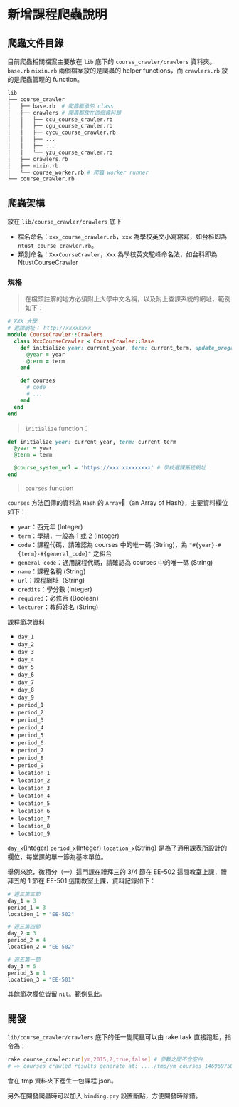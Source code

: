 # 新增課程爬蟲說明

## 爬蟲文件目錄

目前爬蟲相關檔案主要放在 `lib` 底下的 `course_crawler/crawlers` 資料夾。`base.rb` `mixin.rb` 兩個檔案放的是爬蟲的 helper functions，而 `crawlers.rb` 放的是爬蟲管理的 function。

```bash
lib
├── course_crawler
│   ├── base.rb  # 爬蟲繼承的 class
│   ├── crawlers # 爬蟲都放在這個資料頰
│   │   ├── ccu_course_crawler.rb
│   │   ├── cgu_course_crawler.rb
│   │   ├── cycu_course_crawler.rb
│   │   ├── ...
│   │   ├── ...
│   │   └── yzu_course_crawler.rb
│   ├── crawlers.rb
│   ├── mixin.rb
│   └── course_worker.rb # 爬蟲 worker runner
└── course_crawler.rb
```

## 爬蟲架構

放在 `lib/course_crawler/crawlers` 底下

* 檔名命名：`xxx_course_crawler.rb`，`xxx` 為學校英文小寫縮寫，如台科即為 `ntust_course_crawler.rb`。
* 類別命名：`XxxCourseCrawler`，`Xxx` 為學校英文駝峰命名法，如台科即為 NtustCourseCrawler

### 規格

> 在檔頭註解的地方必須附上大學中文名稱，以及附上查課系統的網址，範例如下：

```ruby
# XXX 大學
# 選課網址： http://xxxxxxxx
module CourseCrawler::Crawlers
  class XxxCourseCrawler < CourseCrawler::Base
    def initialize year: current_year, term: current_term, update_progress: nil, after_each: nil, params: nil
      @year = year
      @term = term
    end

    def courses
      # code
      # ...
    end
  end
end
```

> `initialize` function：

```ruby
def initialize year: current_year, term: current_term
  @year = year
  @term = term

  @course_system_url = 'https://xxx.xxxxxxxxx' # 學校選課系統網址
end
```

> `courses` function

`courses` 方法回傳的資料為 `Hash` 的 `Array`（an Array of Hash），主要資料欄位如下：

* `year`：西元年 (Integer)
* `term`：學期，一般為 1 或 2 (Integer)
* `code`：課程代碼，請確認為 courses 中的唯一碼 (String)，為 `"#{year}-#{term}-#{general_code}"` 之組合
* `general_code`：通用課程代碼，請確認為 courses 中的唯一碼 (String)
* `name`：課程名稱 (String)
* `url`：課程網址（String)
* `credits`：學分數 (Integer)
* `required`：必修否 (Boolean)
* `lecturer`：教師姓名 (String)

課程節次資料

* `day_1`
* `day_2`
* `day_3`
* `day_4`
* `day_5`
* `day_6`
* `day_7`
* `day_8`
* `day_9`
* `period_1`
* `period_2`
* `period_3`
* `period_4`
* `period_5`
* `period_6`
* `period_7`
* `period_8`
* `period_9`
* `location_1`
* `location_2`
* `location_3`
* `location_4`
* `location_5`
* `location_6`
* `location_7`
* `location_8`
* `location_9`

`day_x`(Integer) `period_x`(Integer) `location_x`(String) 是為了通用課表所設計的欄位，每堂課的單一節為基本單位。

舉例來說，微積分（一）這門課在禮拜三的 3/4 節在 EE-502 這間教室上課，禮拜五的 1 節在 EE-501 這間教室上課，資料記錄如下：

```ruby
# 週三第三節
day_1 = 3
period_1 = 3
location_1 = "EE-502"

# 週三第四節
day_2 = 3
period_2 = 4
location_2 = "EE-502"

# 週五第一節
day_3 = 5
period_3 = 1
location_3 = "EE-501"
```

其餘節次欄位皆留 `nil`。[範例見此](../lib/course_crawler/crawlers/ntust_course_crawler.rb?ts=2#L339)。

## 開發

`lib/course_crawler/crawlers` 底下的任一隻爬蟲可以由 rake task 直接跑起，指令為：

```bash
rake course_crawler:run[ym,2015,2,true,false] # 參數之間不含空白
# => courses crawled results generate at: ..../tmp/ym_courses_1469697508.json
```

會在 tmp 資料夾下產生一包課程 json。

另外在開發爬蟲時可以加入 `binding.pry` 設置斷點，方便開發時除錯。
